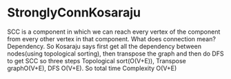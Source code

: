 # StronglyConnKosaraju
SCC is a component in which we can reach every vertex of the component from every other vertex in that component. 
What does connection mean? Dependency. So Kosaraju says first get all the dependency between nodes(using topological sorting), then transpose the graph and then do DFS to get SCC
so three steps Topological sort(O(V+E)), Transpose graphO(V+E), DFS O(V+E). So total time Complexity O(V+E)
